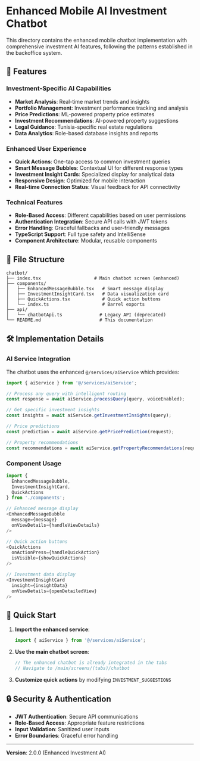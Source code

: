# Enhanced Mobile AI Investment Chatbot

This directory contains the enhanced mobile chatbot implementation with comprehensive investment AI features, following the patterns established in the backoffice system.

## 🚀 Features

### Investment-Specific AI Capabilities
- **Market Analysis**: Real-time market trends and insights
- **Portfolio Management**: Investment performance tracking and analysis
- **Price Predictions**: ML-powered property price estimates
- **Investment Recommendations**: AI-powered property suggestions
- **Legal Guidance**: Tunisia-specific real estate regulations
- **Data Analytics**: Role-based database insights and reports

### Enhanced User Experience
- **Quick Actions**: One-tap access to common investment queries
- **Smart Message Bubbles**: Contextual UI for different response types
- **Investment Insight Cards**: Specialized display for analytical data
- **Responsive Design**: Optimized for mobile interaction
- **Real-time Connection Status**: Visual feedback for API connectivity

### Technical Features
- **Role-Based Access**: Different capabilities based on user permissions
- **Authentication Integration**: Secure API calls with JWT tokens
- **Error Handling**: Graceful fallbacks and user-friendly messages
- **TypeScript Support**: Full type safety and IntelliSense
- **Component Architecture**: Modular, reusable components

## 📁 File Structure

```
chatbot/
├── index.tsx                    # Main chatbot screen (enhanced)
├── components/
│   ├── EnhancedMessageBubble.tsx   # Smart message display
│   ├── InvestmentInsightCard.tsx   # Data visualization card
│   ├── QuickActions.tsx            # Quick action buttons
│   └── index.ts                    # Barrel exports
├── api/
│   └── chatbotApi.ts              # Legacy API (deprecated)
└── README.md                      # This documentation
```

## 🛠️ Implementation Details

### AI Service Integration

The chatbot uses the enhanced `@/services/aiService` which provides:

```typescript
import { aiService } from '@/services/aiService';

// Process any query with intelligent routing
const response = await aiService.processQuery(query, voiceEnabled);

// Get specific investment insights
const insights = await aiService.getInvestmentInsights(query);

// Price predictions
const prediction = await aiService.getPricePrediction(request);

// Property recommendations
const recommendations = await aiService.getPropertyRecommendations(request);
```

### Component Usage

```typescript
import { 
  EnhancedMessageBubble, 
  InvestmentInsightCard, 
  QuickActions 
} from './components';

// Enhanced message display
<EnhancedMessageBubble 
  message={message} 
  onViewDetails={handleViewDetails} 
/>

// Quick action buttons
<QuickActions 
  onActionPress={handleQuickAction}
  isVisible={showQuickActions} 
/>

// Investment data display
<InvestmentInsightCard 
  insight={insightData}
  onViewDetails={openDetailedView} 
/>
```

## 🎯 Quick Start

1. **Import the enhanced service**:
   ```typescript
   import { aiService } from '@/services/aiService';
   ```

2. **Use the main chatbot screen**:
   ```typescript
   // The enhanced chatbot is already integrated in the tabs
   // Navigate to /main/screens/(tabs)/chatbot
   ```

3. **Customize quick actions** by modifying `INVESTMENT_SUGGESTIONS`

## 🔒 Security & Authentication

- **JWT Authentication**: Secure API communications
- **Role-Based Access**: Appropriate feature restrictions  
- **Input Validation**: Sanitized user inputs
- **Error Boundaries**: Graceful error handling

---

**Version**: 2.0.0 (Enhanced Investment AI) 